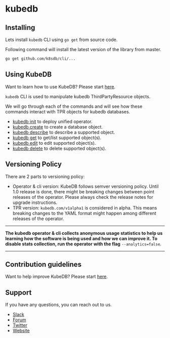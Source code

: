# kubedb

## Installing

Lets install `kubedb` CLI using `go get` from source code.

Following command will install the latest version of the library from master.

```bash
go get github.com/k8sdb/cli/...
```

## Using KubeDB
Want to learn how to use KubeDB? Please start [here](docs/user-guide/tutorial.md).

`kubedb` CLI is used to manipulate kubedb ThirdPartyResource objects.

We will go through each of the commands and will see how these commands interact with TPR objects for kubedb databases.

* [kubedb init](docs/user-guide/task/init.md) to deploy unified operator.
* [kubedb create](docs/user-guide/task/create.md) to create a database object.
* [kubedb describe](docs/user-guide/task/describe.md) to describe a supported object.
* [kubedb get](docs/user-guide/task/get.md) to get/list supported object(s).
* [kubedb edit](docs/user-guide/task/edit.md) to edit supported object(s).
* [kubedb delete](docs/user-guide/task/delete.md) to delete supported object(s).

## Versioning Policy
There are 2 parts to versioning policy:
 - Operator & cli version: KubeDB follows semver versioning policy. Until 1.0 release is done, there might be breaking changes between point releases of the operator. Please always check the release notes for upgrade instructions.
 - TPR version: `kubedb.com/v1alpha1` is considered in alpha. This means breaking changes to the YAML format might happen among different releases of the operator.

---

**The kubedb operator & cli collects anonymous usage statistics to help us learning
how the software is being used and how we can improve it. To disable stats collection,
run the operator with the flag** `--analytics=false`.

---

## Contribution guidelines
Want to help improve KubeDB? Please start [here](https://github.com/k8sdb/cli/tree/master/docs/contribution).

## Support
If you have any questions, you can reach out to us.
* [Slack](https://slack.appscode.com)
* [Forum](https://discuss.appscode.com)
* [Twitter](https://twitter.com/AppsCodeHQ)
* [Website](https://appscode.com)
